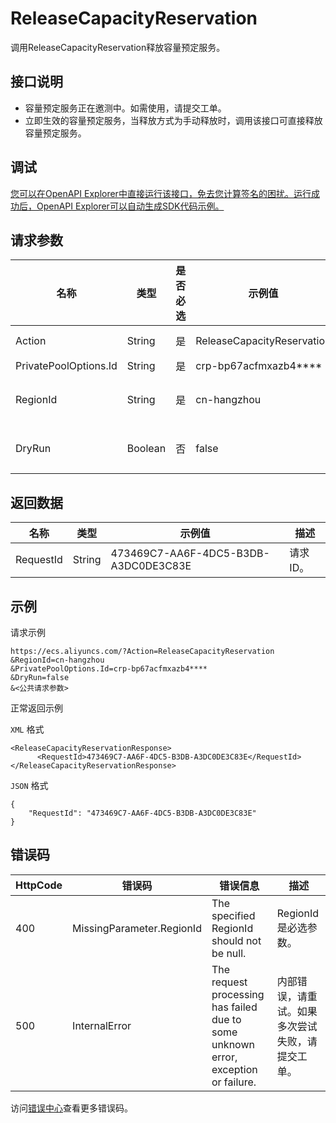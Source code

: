 # ReleaseCapacityReservation

调用ReleaseCapacityReservation释放容量预定服务。

## 接口说明

-   容量预定服务正在邀测中。如需使用，请提交工单。
-   立即生效的容量预定服务，当释放方式为手动释放时，调用该接口可直接释放容量预定服务。

## 调试

[您可以在OpenAPI Explorer中直接运行该接口，免去您计算签名的困扰。运行成功后，OpenAPI Explorer可以自动生成SDK代码示例。](https://api.aliyun.com/#product=Ecs&api=ReleaseCapacityReservation&type=RPC&version=2014-05-26)

## 请求参数

|名称|类型|是否必选|示例值|描述|
|--|--|----|---|--|
|Action|String|是|ReleaseCapacityReservation|系统规定参数。取值：ReleaseCapacityReservation |
|PrivatePoolOptions.Id|String|是|crp-bp67acfmxazb4\*\*\*\*|容量预定服务ID。 |
|RegionId|String|是|cn-hangzhou|容量预定服务所属地域ID。您可以调用[DescribeRegions](~~2560911~~)查看最新的阿里云地域列表。 |
|DryRun|Boolean|否|false|是否对此次请求进行检索。取值：false，目前仅支持立即释放容量预定服务。 |

## 返回数据

|名称|类型|示例值|描述|
|--|--|---|--|
|RequestId|String|473469C7-AA6F-4DC5-B3DB-A3DC0DE3C83E|请求ID。 |

## 示例

请求示例

```
https://ecs.aliyuncs.com/?Action=ReleaseCapacityReservation
&RegionId=cn-hangzhou
&PrivatePoolOptions.Id=crp-bp67acfmxazb4****
&DryRun=false
&<公共请求参数>
```

正常返回示例

`XML` 格式

```
<ReleaseCapacityReservationResponse>
      <RequestId>473469C7-AA6F-4DC5-B3DB-A3DC0DE3C83E</RequestId>
</ReleaseCapacityReservationResponse>
```

`JSON` 格式

```
{
    "RequestId": "473469C7-AA6F-4DC5-B3DB-A3DC0DE3C83E"
}
```

## 错误码

|HttpCode|错误码|错误信息|描述|
|--------|---|----|--|
|400|MissingParameter.RegionId|The specified RegionId should not be null.|RegionId是必选参数。|
|500|InternalError|The request processing has failed due to some unknown error, exception or failure.|内部错误，请重试。如果多次尝试失败，请提交工单。|

访问[错误中心](https://error-center.aliyun.com/status/product/Ecs)查看更多错误码。

